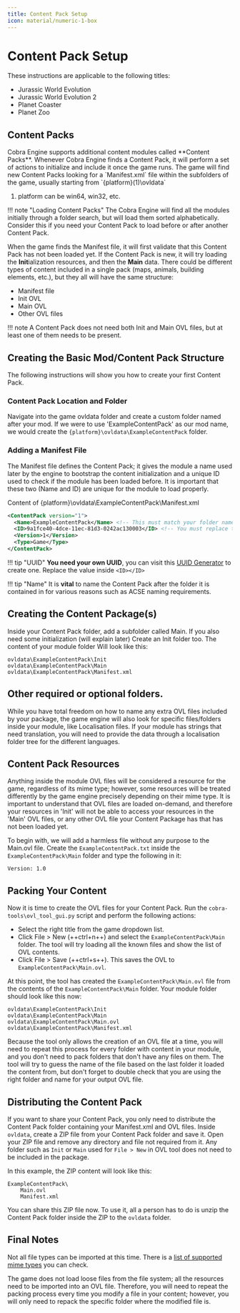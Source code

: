 ```yaml
---
title: Content Pack Setup
icon: material/numeric-1-box
---
```


# Content Pack Setup

These instructions are applicable to the following titles:

- Jurassic World Evolution
- Jurassic World Evolution 2
- Planet Coaster
- Planet Zoo

## Content Packs

<div class="annotate" markdown>
Cobra Engine supports additional content modules called **Content Packs**. Whenever Cobra Engine finds a Content Pack, it will perform a set of actions to initialize and include it once the game runs. The game will find new Content Packs looking for a `Manifest.xml` file within the subfolders of the game, usually starting from `{platform}(1)\ovldata`
</div>

1. platform can be win64, win32, etc. 

!!! note "Loading Content Packs"
    The Cobra Engine will find all the modules initially through a folder search, but will load them sorted alphabetically. Consider this if you need your Content Pack to load before or after another Content Pack.


When the game finds the Manifest file, it will first validate that this Content Pack has not been loaded yet. If the Content Pack is new, it will try loading the **Init**ialization resources, and then the **Main** data. There could be different types of content included in a single pack (maps, animals, building elements, etc.), but they all will have the same structure:

- Manifest file
- Init OVL
- Main OVL
- Other OVL files

!!! note
    A Content Pack does not need both Init and Main OVL files, but at least one of them needs to be present.


## Creating the Basic Mod/Content Pack Structure

The following instructions will show you how to create your first Content Pack.


### Content Pack Location and Folder


Navigate into the game ovldata folder and create a custom folder named after your mod. If we were to use 'ExampleContentPack' as our mod name, we would create the
``{platform}\ovldata\ExampleContentPack`` folder.


### Adding a Manifest File


The Manifest file defines the Content Pack; it gives the module a name used later by the engine to bootstrap the content initialization and a unique ID used to check if the module has been loaded before. It is important that these two (Name and ID) are unique for the module to load properly.


Content of {platform}\ovldata\ExampleContentPack\Manifest.xml
```xml
<ContentPack version="1">
  <Name>ExampleContentPack</Name> <!-- This must match your folder name -->
  <ID>9a1fce40-4dce-11ec-81d3-0242ac130003</ID> <!-- You must replace this UUID -->
  <Version>1</Version>
  <Type>Game</Type>
</ContentPack>
```
!!! tip "UUID"
    **You need your own UUID**, you can visit this [UUID Generator](https://www.uuidgenerator.net/) to create one. Replace the value inside ```<ID></ID>```

!!! tip "Name"
    It is **vital** to name the Content Pack after the folder it is contained in for various reasons such as ACSE naming requirements.


## Creating the Content Package(s)


Inside your Content Pack folder, add a subfolder called Main. If you also need some initialization (will explain later) Create an Init folder too. The content of your module folder Will look like this:


```
ovldata\ExampleContentPack\Init
ovldata\ExampleContentPack\Main
ovldata\ExampleContentPack\Manifest.xml
```

## Other required or optional folders.

While you have total freedom on how to name any extra OVL files included by your package, the game engine will also look for specific files/folders inside your module, like Localisation files. If your module has strings that need translation, you will need to provide the data through a localisation folder tree for the different languages.


## Content Pack Resources

Anything inside the module OVL files will be considered a resource for the game, regardless of its mime type; however, some resources will be treated differently by the game engine precisely depending on their mime type. It is important to understand that OVL files are loaded on-demand, and therefore your resources in 'Init' will not be able to access your resources in the 'Main' OVL files, or any other OVL file your Content Package has that has not been loaded yet.


To begin with, we will add a harmless file without any purpose to the Main.ovl file. Create the ```ExampleContentPack.txt``` inside the ```ExampleContentPack\Main``` folder and type the following in it:


```
Version: 1.0
```


## Packing Your Content

Now it is time to create the OVL files for your Content Pack. Run the `cobra-tools\ovl_tool_gui.py` script and perform the following actions:

- Select the right title from the game dropdown list.
- Click File > New (++ctrl+n++) and select the ```ExampleContentPack\Main``` folder. The tool will try loading all the known files and show the list of OVL contents.
- Click File > Save (++ctrl+s++). This saves the OVL to ```ExampleContentPack\Main.ovl```.


At this point, the tool has created the ```ExampleContentPack\Main.ovl``` file from the contents of the ```ExampleContentPack\Main``` folder. Your module folder should look like this now:


```
ovldata\ExampleContentPack\Init
ovldata\ExampleContentPack\Main
ovldata\ExampleContentPack\Main.ovl
ovldata\ExampleContentPack\Manifest.xml
```

Because the tool only allows the creation of an OVL file at a time, you will need to repeat this process for every folder with content in your module, and you don't need to pack folders that don't have any files on them. The tool will try to guess the name of the file based on the last folder it loaded the content from, but don't forget to double check that you are using the right folder and name for your output OVL file.


## Distributing the Content Pack

If you want to share your Content Pack, you only need to distribute the Content Pack folder containing your Manifest.xml and OVL files. Inside `ovldata`, create a ZIP file from your Content Pack folder and save it. Open your ZIP file and remove any directory and file not required from it. Any folder such as `Init` or `Main` used for `File > New` in OVL tool does not need to be included in the package. 

In this example, the ZIP content will look like this:

```
ExampleContentPack\
    Main.ovl
    Manifest.xml
```
You can share this ZIP file now. To use it, all a person has to do is unzip the Content Pack folder inside the ZIP to the ```ovldata``` folder.


## Final Notes

Not all file types can be imported at this time. There is a [list of supported mime types](../../Supported-Formats.md) you can check.

The game does not load loose files from the file system; all the resources need to be imported into an OVL file. Therefore, you will need to repeat the packing process every time you modify a file in your content; however, you will only need to repack the specific folder where the modified file is.

